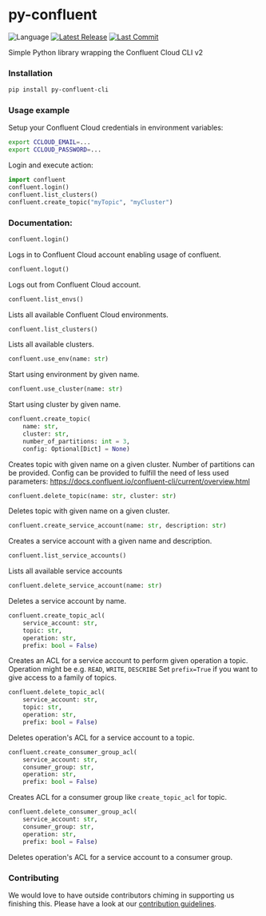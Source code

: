 # py-confluent

![Language](https://img.shields.io/badge/language-python-green.svg)
[![Latest Release][release badge]][release]
[![Last Commit][commit badge]][commit]

Simple Python library wrapping the Confluent Cloud CLI v2

### Installation

```bash
pip install py-confluent-cli
```
### Usage example

Setup your Confluent Cloud credentials in environment variables:
```bash
export CCLOUD_EMAIL=...
export CCLOUD_PASSWORD=...
```

Login and execute action:
```python
import confluent
confluent.login()
confluent.list_clusters()
confluent.create_topic("myTopic", "myCluster")
```

### Documentation:

```python
confluent.login()
```
Logs in to Confluent Cloud account enabling usage of confluent.

```python
confluent.logut()
```
Logs out from Confluent Cloud account.

```python
confluent.list_envs()
```
Lists all available Confluent Cloud environments.

```python
confluent.list_clusters()
```
Lists all available clusters.

```python
confluent.use_env(name: str)
```
Start using environment by given name.

```python
confluent.use_cluster(name: str)
```
Start using cluster by given name.

```python
confluent.create_topic(
    name: str,
    cluster: str,
    number_of_partitions: int = 3,
    config: Optional[Dict] = None)
```
Creates topic with given name on a given cluster.
Number of partitions can be provided.
Config can be provided to fulfill the need of less used parameters: https://docs.confluent.io/confluent-cli/current/overview.html

```python
confluent.delete_topic(name: str, cluster: str)
``` 
Deletes topic with given name on a given cluster.

```python
confluent.create_service_account(name: str, description: str)
```
Creates a service account with a given name and description.

```python
confluent.list_service_accounts()
```
Lists all available service accounts

```python
confluent.delete_service_account(name: str)
```
Deletes a service account by name.

```python
confluent.create_topic_acl(
    service_account: str,
    topic: str,
    operation: str,
    prefix: bool = False)
```
Creates an ACL for a service account to perform given operation a topic.
Operation might be e.g. `READ`, `WRITE`, `DESCRIBE`
Set `prefix=True` if you want to give access to a family of topics.

```python
confluent.delete_topic_acl(
    service_account: str,
    topic: str,
    operation: str,
    prefix: bool = False)
```
Deletes operation's ACL for a service account to a topic.

```python
confluent.create_consumer_group_acl(
    service_account: str,
    consumer_group: str,
    operation: str,
    prefix: bool = False)
```
Creates ACL for a consumer group like `create_topic_acl` for topic.

```python
confluent.delete_consumer_group_acl(
    service_account: str,
    consumer_group: str,
    operation: str,
    prefix: bool = False)
```
Deletes operation's ACL for a service account to a consumer group.

### Contributing

We would love to have outside contributors chiming in supporting us finishing this. Please have a look at our [contribution guidelines](https://github.com/saucelabs/py-ccloud/blob/master/CONTRUBUTING.md).

[commit]: https://github.com/saucelabs/py-confluent/commit/HEAD
[release]: https://github.com/saucelabs/py-confluent/releases/latest

[commit badge]: https://img.shields.io/github/last-commit/saucelabs/py-confluent.svg
[release badge]: https://img.shields.io/github/release/saucelabs/py-confluent.svg
